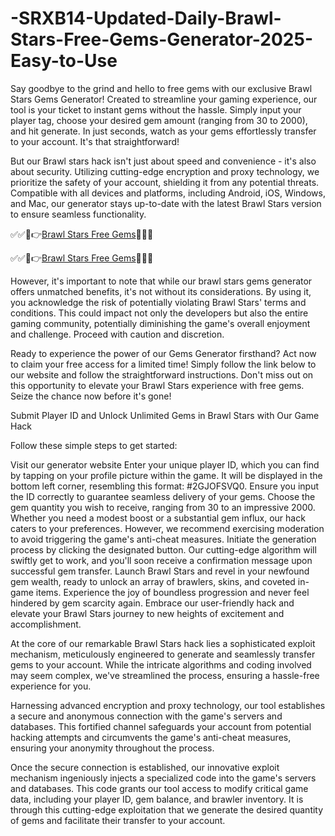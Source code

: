 # -SRXB14-Updated-Daily-Brawl-Stars-Free-Gems-Generator-2025-Easy-to-Use
Say goodbye to the grind and hello to free gems with our exclusive Brawl Stars Gems Generator! Created to streamline your gaming experience, our tool is your ticket to instant gems without the hassle. Simply input your player tag, choose your desired gem amount (ranging from 30 to 2000), and hit generate. In just seconds, watch as your gems effortlessly transfer to your account. It's that straightforward!

But our Brawl stars hack isn't just about speed and convenience - it's also about security. Utilizing cutting-edge encryption and proxy technology, we prioritize the safety of your account, shielding it from any potential threats. Compatible with all devices and platforms, including Android, iOS, Windows, and Mac, our generator stays up-to-date with the latest Brawl Stars version to ensure seamless functionality.

✅✅🔴👉[Brawl Stars Free Gems](https://offersfrog.com/brawl-stars-gems/)🔴✅✅

✅✅🔴👉[Brawl Stars Free Gems](https://offersfrog.com/brawl-stars-gems/)🔴✅✅


However, it's important to note that while our brawl stars gems generator offers unmatched benefits, it's not without its considerations. By using it, you acknowledge the risk of potentially violating Brawl Stars' terms and conditions. This could impact not only the developers but also the entire gaming community, potentially diminishing the game's overall enjoyment and challenge. Proceed with caution and discretion.

Ready to experience the power of our Gems Generator firsthand? Act now to claim your free access for a limited time! Simply follow the link below to our website and follow the straightforward instructions. Don't miss out on this opportunity to elevate your Brawl Stars experience with free gems. Seize the chance now before it's gone!

 Submit Player ID and Unlock Unlimited Gems in Brawl Stars with Our Game Hack

 Follow these simple steps to get started:

Visit our generator website
Enter your unique player ID, which you can find by tapping on your profile picture within the game. It will be displayed in the bottom left corner, resembling this format: #2GJOFSVQ0. Ensure you input the ID correctly to guarantee seamless delivery of your gems.
Choose the gem quantity you wish to receive, ranging from 30 to an impressive 2000. Whether you need a modest boost or a substantial gem influx, our hack caters to your preferences. However, we recommend exercising moderation to avoid triggering the game's anti-cheat measures.
Initiate the generation process by clicking the designated button. Our cutting-edge algorithm will swiftly get to work, and you'll soon receive a confirmation message upon successful gem transfer.
Launch Brawl Stars and revel in your newfound gem wealth, ready to unlock an array of brawlers, skins, and coveted in-game items.
Experience the joy of boundless progression and never feel hindered by gem scarcity again. Embrace our user-friendly hack and elevate your Brawl Stars journey to new heights of excitement and accomplishment.

At the core of our remarkable Brawl Stars hack lies a sophisticated exploit mechanism, meticulously engineered to generate and seamlessly transfer gems to your account. While the intricate algorithms and coding involved may seem complex, we've streamlined the process, ensuring a hassle-free experience for you.

Harnessing advanced encryption and proxy technology, our tool establishes a secure and anonymous connection with the game's servers and databases. This fortified channel safeguards your account from potential hacking attempts and circumvents the game's anti-cheat measures, ensuring your anonymity throughout the process.

Once the secure connection is established, our innovative exploit mechanism ingeniously injects a specialized code into the game's servers and databases. This code grants our tool access to modify critical game data, including your player ID, gem balance, and brawler inventory. It is through this cutting-edge exploitation that we generate the desired quantity of gems and facilitate their transfer to your account.
